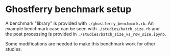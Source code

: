 Ghostferry benchmark setup
==========================

A benchmark "library" is provided with `./ghostferry_benchmark.rb`. An example
benchmark case can be seen with `./studies/batch_size.rb` and the post
processing is provided in `./studies/batch_size_vs_row_size.ipynb`. 

Some modifications are needed to make this benchmark work for other studies.
